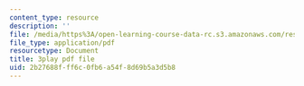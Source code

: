 ```yaml
---
content_type: resource
description: ''
file: /media/https%3A/open-learning-course-data-rc.s3.amazonaws.com/res-18-005-highlights-of-calculus-spring-2010/2b27688fff6c0fb6a54f8d69b5a3d5b8_5ZpqI8zz1HM.pdf
file_type: application/pdf
resourcetype: Document
title: 3play pdf file
uid: 2b27688f-ff6c-0fb6-a54f-8d69b5a3d5b8
---
```

